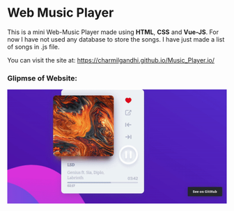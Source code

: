 # Web Music Player 

This is a mini Web-Music Player made using **HTML**, **CSS** and **Vue-JS**. For now I have not used any database to store the songs. I have just made a list of songs in .js file.

You can visit the site at: https://charmilgandhi.github.io/Music_Player.io/

### Glipmse of Website: 
![](media/glimpse.gif)
